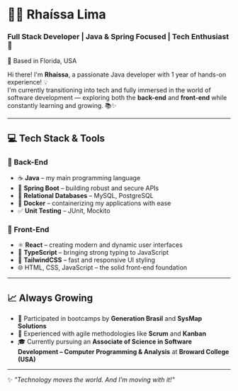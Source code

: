 # 👩‍💻 Rhaíssa Lima

### Full Stack Developer | Java & Spring Focused | Tech Enthusiast 🚀  

📍 Based in Florida, USA

Hi there! I'm **Rhaíssa**, a passionate Java developer with 1 year of hands-on experience! 💡  
I'm currently transitioning into tech and fully immersed in the world of software development — exploring both the **back-end** and **front-end** while constantly learning and growing. 📚✨

---

## 💻 Tech Stack & Tools

### 🧠 Back-End
- ☕ **Java** – my main programming language
- 🌱 **Spring Boot** – building robust and secure APIs
- 🐘 **Relational Databases** – MySQL, PostgreSQL
- 🐳 **Docker** – containerizing my applications with ease
- ✅ **Unit Testing** – JUnit, Mockito

### 🎨 Front-End
- ⚛️ **React** – creating modern and dynamic user interfaces
- 🔷 **TypeScript** – bringing strong typing to JavaScript
- 💅 **TailwindCSS** – fast and responsive UI styling
- 🌐 HTML, CSS, JavaScript – the solid front-end foundation

---

## 📈 Always Growing
- 💬 Participated in bootcamps by **Generation Brasil** and **SysMap Solutions**
- 🤝 Experienced with agile methodologies like **Scrum** and **Kanban**
- 🎓 Currently pursuing an **Associate of Science in Software Development – Computer Programming & Analysis** at **Broward College (USA)**

---

✨ _"Technology moves the world. And I'm moving with it!"_
